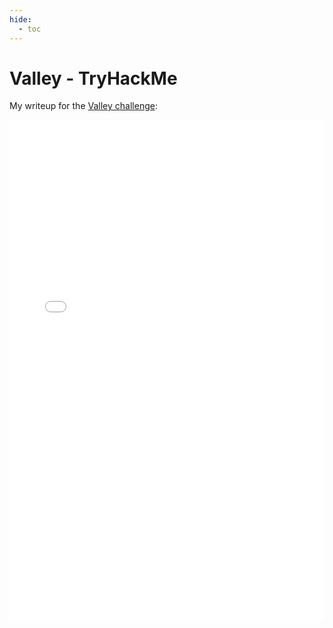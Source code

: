 ```yaml
---
hide:
  - toc
---
```


# Valley - TryHackMe

My writeup for the [Valley challenge](https://tryhackme.com/room/valleype):


<embed src="/writeups/tryhackme/valley/QWU - Valley.pdf" type="application/pdf" width="100%" height="800px" />
